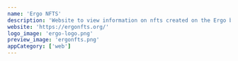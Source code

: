 ```yaml
---
name: 'Ergo NFTS'
description: 'Website to view information on nfts created on the Ergo blockchain.'
website: 'https://ergonfts.org/'
logo_image: 'ergo-logo.png'
preview_image: 'ergonfts.png'
appCategory: ['web']
---
```

